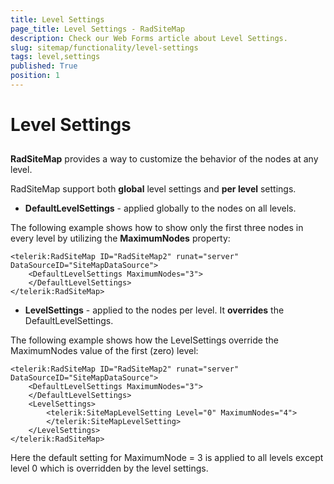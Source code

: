 ```yaml
---
title: Level Settings
page_title: Level Settings - RadSiteMap
description: Check our Web Forms article about Level Settings.
slug: sitemap/functionality/level-settings
tags: level,settings
published: True
position: 1
---
```


# Level Settings

## 

**RadSiteMap** provides a way to customize the behavior of the nodes at any level.

RadSiteMap support both **global** level settings and **per level** settings.

* **DefaultLevelSettings** - applied globally to the nodes on all levels.

The following example shows how to show only the first three nodes in every level by utilizing the **MaximumNodes** property:

````ASPNET
<telerik:RadSiteMap ID="RadSiteMap2" runat="server" DataSourceID="SiteMapDataSource">
    <DefaultLevelSettings MaximumNodes="3">
    </DefaultLevelSettings>
</telerik:RadSiteMap>
````

* **LevelSettings** - applied to the nodes per level. It **overrides** the DefaultLevelSettings.

The following example shows how the LevelSettings override the MaximumNodes value of the first (zero) level:

````ASPNET
<telerik:RadSiteMap ID="RadSiteMap2" runat="server" DataSourceID="SiteMapDataSource">
    <DefaultLevelSettings MaximumNodes="3">
    </DefaultLevelSettings>
    <LevelSettings>
        <telerik:SiteMapLevelSetting Level="0" MaximumNodes="4">
        </telerik:SiteMapLevelSetting>
    </LevelSettings>
</telerik:RadSiteMap>
````

Here the default setting for MaximumNode = 3 is applied to all levels except level 0 which is overridden by the level settings.
